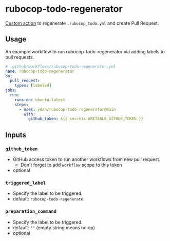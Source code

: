 # rubocop-todo-regenerator

[Custom action](https://docs.github.com/en//actions/creating-actions/about-custom-actions) to regenerate `.rubocop_todo.yml` and create Pull Request.

## Usage

An example workflow to run rubocop-todo-regenerator via adding labels to pull requests.

```yaml
# .github/workflows/rubocop-todo-regenerator.yml
name: rubocop-todo-regenerator
on:
  pull_request:
    types: [labeled]
jobs:
  run:
    runs-on: ubuntu-latest
    steps:
      - uses: ydah/rubocop-todo-regenerator@main
        with:
          github_token: ${{ secrets.WRITABLE_GITHUB_TOKEN }}
```

## Inputs

### `github_token`

- GitHub access token to run another workflows from new pull request.
  - Don't forget to add `workflow` scope to this token
- optional

### `triggered_label`

- Specify the label to be triggered.
- default: `rubocop-todo-regenerate`

### `preparation_command`

- Specify the label to be triggered.
- default: `""` (empty string means no op)
- optional
